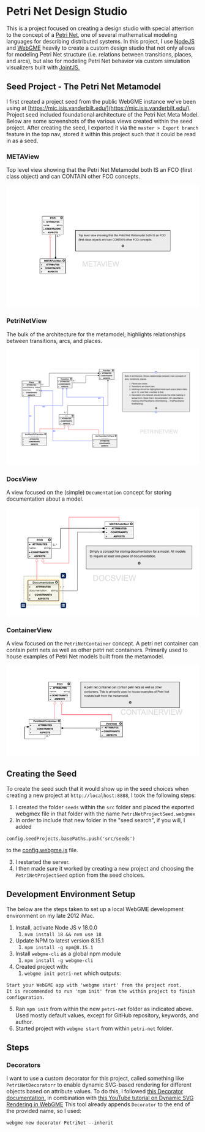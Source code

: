 # Petri Net Design Studio

This is a project focused on creating a design studio with special attention to the concept of a [Petri Net](https://en.wikipedia.org/wiki/Petri_net), one of several mathematical modeling languages for describing distributed systems. In this project, I use [NodeJS](https://nodejs.org/en/) and [WebGME](https://webgme.readthedocs.io/) heavily to create a custom design studio that not only allows for modeling Petri Net structure (i.e. relations between transitions, places, and arcs), but also for modeling Petri Net behavior via custom simulation visualizers built with [JointJS.](https://www.jointjs.com/)

## Seed Project - The Petri Net Metamodel

I first created a project seed from the public WebGME instance we've been using at [https://mic.isis.vanderbilt.edu/](https://mic.isis.vanderbilt.edu/).
Project seed included foundational architecture of the Petri Net Meta Model. Below are some screenshots of the various views created within the seed project.
After creating the seed, I exported it via the `master > Export branch` feature in the top nav, stored it within this project such that it could be read in as a seed.

### METAView

Top level view showing that the Petri Net Metamodel both IS an FCO (first class object) and can CONTAIN other FCO concepts.

![meta view](img/metaview.png)

### PetriNetView

The bulk of the architecture for the metamodel; highlights relationships between transitions, arcs, and places.

![petri net view](img/petrinetview.png)

### DocsView

A view focused on the (simple) `Documentation` concept for storing documentation about a model.

![docs view](img/docsview.png)

### ContainerView

A view focused on the `PetriNetContainer` concept. A petri net container can contain petri nets as well as other petri net containers. Primarily used to house examples of Petri Net models built from the metamodel.

![container view](img/containerview.png)

## Creating the Seed

To create the seed such that it would show up in the seed choices when creating a new project at `http://localhost:8888`, I took the following steps:

1. I created the folder `seeds` within the `src` folder and placed the exported webgmex file in that folder with the name `PetriNetProjectSeed.webgmex`
2. In order to include that new folder in the "seed search", if you will, I added

```
config.seedProjects.basePaths.push('src/seeds')
```

to the [config.webgme.js](petri-net/config/config.webgme.js) file.

3. I restarted the server.
4. I then made sure it worked by creating a new project and choosing the `PetriNetProjectSeed` option from the seed choices.

## Development Environment Setup

The below are the steps taken to set up a local WebGME development environment on my late 2012 iMac.

1. Install, activate Node JS v 18.0.0
   1. `nvm install 18 && nvm use 18`
2. Update NPM to latest version 8.15.1
   1. `npm install -g npm@8.15.1`
3. Install `webgme-cli` as a global npm module
   1. `npm install -g webgme-cli`
4. Created project with:
   1. `webgme init petri-net` which outputs:

```
Start your WebGME app with 'webgme start' from the project root.
It is recommended to run 'npm init' from the within project to finish configuration.
```

5. Ran `npm init` from within the new `petri-net` folder as indicated above. Used mostly default values, except for GitHub repository, keywords, and author.
6. Started project with `webgme start` from within `petri-net` folder.

## Steps

### Decorators

I want to use a custom decorator for this project, called something like `PetriNetDecoratorr` to enable dynamic SVG-based rendering for different objects based on attribute values. To do this, I followed [this Decorator documentation.](https://github.com/webgme/webgme/wiki/GME-Decorators) in combination with [this YouTube tutorial on Dynamic SVG Rendering in WebGME](https://www.youtube.com/watch?time_continue=3&v=l5m4CF4w8fE&feature=emb_logo) This tool already appends `Decorator` to the end of the provided name, so I used:

```
webgme new decorator PetriNet --inherit
```

